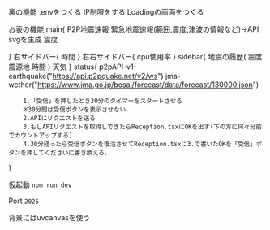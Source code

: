 裏の機能
.envをつくる
IP制限をする
Loadingの画面をつくる

お表の機能
main{
    P2P地震速報
    緊急地震速報(範囲,震度,津波の情報など)→API
    svgを生成
    震度

}
右サイドバー{
    時間
}
右右サイドバー{
    cpu使用率
}
sidebar{
    地震の履歴(
        震度
        震源地
        時間
    )
    天気
}
status{
        p2pAPI-v1-earthquake("https://api.p2pquake.net/v2/ws")
        jma-wether("https://www.jma.go.jp/bosai/forecast/data/forecast/130000.json")
    
        1.「受信」を押したとき30分のタイマーをスタートさせる
        ※30分間は受信ボタンを表示させない
        2.APIにリクエストを送る
        3.もしAPIリクエストを取得しできたらReception.tsxにOKを出す(下の方に何々分前でカウントアップする)
        4.30分経ったら受信ボタンを復活させてReception.tsxに3.で書いたOKを「受信」ボタンを押してくださいに書き換える。
        
}

仮起動
```npm run dev```

Port ```2025```



背景にはuvcanvasを使う